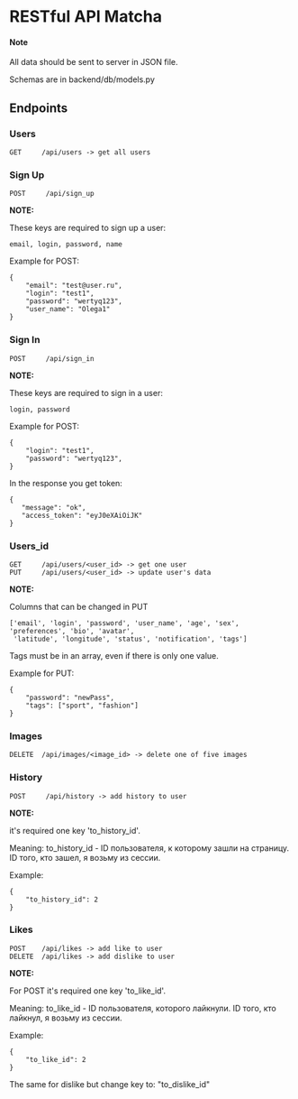 # RESTful API Matcha

#### Note
All data should be sent to server in JSON file.

Schemas are in backend/db/models.py

## Endpoints

### Users

```
GET     /api/users -> get all users
```

### Sign Up
```
POST     /api/sign_up
```
**NOTE:**

These keys are required to sign up a user:
```
email, login, password, name
```
Example for POST:
```
{
    "email": "test@user.ru",
    "login": "test1",
    "password": "wertyq123",
    "user_name": "Olega1"
}
 ```
 
 ### Sign In
```
POST     /api/sign_in
```
**NOTE:**

These keys are required to sign in a user:
```
login, password
```
Example for POST:
```
{
    "login": "test1",
    "password": "wertyq123",
}
 ```
 In the response you get token:
 ```
 {
    "message": "ok",
    "access_token": "eyJ0eXAiOiJK"
}
```

### Users_id

```
GET     /api/users/<user_id> -> get one user
PUT     /api/users/<user_id> -> update user's data
```

**NOTE:**

Columns that can be changed in PUT
```
['email', 'login', 'password', 'user_name', 'age', 'sex', 'preferences', 'bio', 'avatar',
 'latitude', 'longitude', 'status', 'notification', 'tags']
```
Tags must be in an array, even if there is only one value.

Example for PUT:
```
{
    "password": "newPass",
    "tags": ["sport", "fashion"]
}
```

### Images
```
DELETE  /api/images/<image_id> -> delete one of five images
```


### History

```
POST     /api/history -> add history to user
```

**NOTE:**

it's required one key 'to_history_id'.

Meaning: to_history_id - ID пользователя, к которому зашли на страницу. ID того, кто зашел, я возьму из сессии.

Example:
```
{
    "to_history_id": 2
}
```

### Likes

```
POST    /api/likes -> add like to user
DELETE  /api/likes -> add dislike to user
```

**NOTE:**

For POST it's required one key 'to_like_id'.

Meaning: to_like_id - ID пользователя, которого лайкнули. ID того, кто лайкнул, я возьму из сессии.

Example:
```
{
    "to_like_id": 2
}
```

The same for dislike but change key to: "to_dislike_id"
